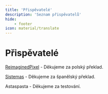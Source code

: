 ```yaml
---
title: 'Přispěvatelé'
description: 'Seznam přispěvatelů'
hide:
    - footer
icon: material/translate
---
```


# Přispěvatelé

[ReimaginedPixel](https://github.com/ReimaginedPixel) - Děkujeme za polský překlad.

[Sistemas](https://github.com/SistemasCPU) - Děkujeme za španělský překlad.

Astaspasta - Děkujeme za testování.